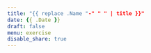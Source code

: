 ```yaml
---
title: "{{ replace .Name "-" " " | title }}"
date: {{ .Date }}
draft: false
menu: exercise
disable_share: true
---
```


